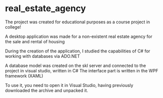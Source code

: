 # real_estate_agency

The project was created for educational purposes as a course project in college!

A desktop application was made for a non-existent real estate agency for the sale and rental of housing

During the creation of the application, I studied the capabilities of C# for working with databases via ADO.NET

A database model was created on the skl server and connected to the project in visual studio, written in C#
The interface part is written in the WPF framework (XAML)

To use it, you need to open it in Visual Studio, having previously downloaded the archive and unpacked it.

